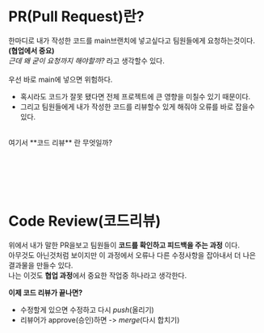 PR(Pull Request)란?
====================
한마디로 내가 작성한 코드를 main브랜치에 넣고싶다고 팀원들에게 요청하는것이다.**(협업에서 중요)** <br>
*근데 왜 굳이 요청까지 해야할까?* 라고 생각할수 있다.<br>
<br>
우선 바로 main에 넣으면 위험하다. <br>
- 혹시라도 코드가 잘못 됐다면 전체 프로젝트에 큰 영향을 미칠수 있기 때문이다.<br>
-  그리고 팀원들에게 내가 작성한 코드를 리뷰할수 있게 해줘야 오류를 바로 잡을수 있다.<br>
 <br>
여기서 **코드 리뷰** 란 무엇일까?<br>
<br>
<br>
<br>
<br>
<br>

Code Review(코드리뷰)
====================
위에서 내가 말한 PR을보고 팀원들이 **코드를 확인하고 피드백을 주는 과정** 이다.<br>
아무것도 아닌것처럼 보이지만 이 과정에서 오류나 다른 수정사항을 잡아내서 더 나은 결과물을 만들수 있다.<br>
나는 이것도 **협업 과정**에서 중요한 작업중 하나라고 생각한다.<br>

**이제 코드 리뷰가 끝나면?** <br>
- 수정할게 있으면 수정하고 다시 *push*(올리기)<br>
- 리뷰어가 approve(승인)하면 -> *merge*(다시 합치기)


